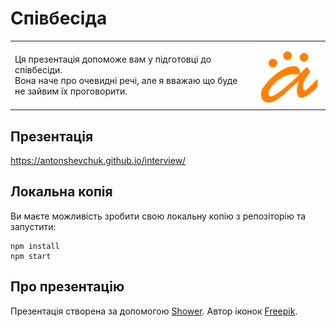 # Співбесіда

<table>
<tr>
    <td>
        Ця презентація допоможе вам у підготовці до співбесіди.<br/>
        Вона наче про очевидні речі, але я вважаю що буде не зайвим їх проговорити.
    </td>
    <td>
        <img width="160px" src="pictures/logo.png" alt="Anton's logo"/>
    </td>
</tr>
</table>

## Презентація

https://antonshevchuk.github.io/interview/

## Локальна копія

Ви маєте можливість зробити свою локальну копію з репозіторію та запустити:

```
npm install
npm start
```

## Про презентацію
Презентація створена за допомогою [Shower](https://shwr.me/).
Автор іконок [Freepik](https://www.freepik.com).
